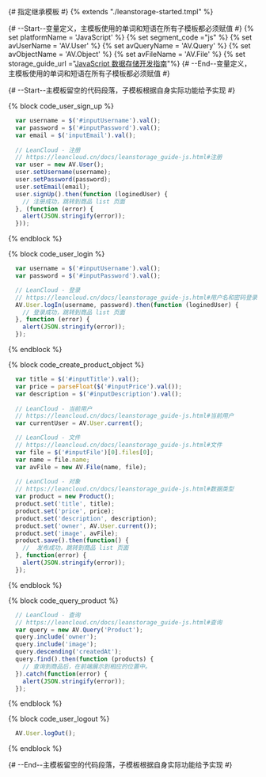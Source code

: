 {# 指定继承模板 #}
{% extends "./leanstorage-started.tmpl" %}

{# --Start--变量定义，主模板使用的单词和短语在所有子模板都必须赋值 #}
{% set platformName = 'JavaScript' %}
{% set segment_code ="js" %}
{% set avUserName = 'AV.User' %}
{% set avQueryName = 'AV.Query' %}
{% set avObjectName = 'AV.Object' %}
{% set avFileName = 'AV.File' %}
{% set storage_guide_url ="[JavaScript 数据存储开发指南](leanstorage_guide-js.html)"%}
{# --End--变量定义，主模板使用的单词和短语在所有子模板都必须赋值 #}

{# --Start--主模板留空的代码段落，子模板根据自身实际功能给予实现 #}

{% block code_user_sign_up %}
```js
  var username = $('#inputUsername').val();
  var password = $('#inputPassword').val();
  var email = $('inputEmail').val();
  
  // LeanCloud - 注册
  // https://leancloud.cn/docs/leanstorage_guide-js.html#注册
  var user = new AV.User();
  user.setUsername(username);
  user.setPassword(password);
  user.setEmail(email);
  user.signUp().then(function (loginedUser) {
    // 注册成功，跳转到商品 list 页面
  }, (function (error) {
  	alert(JSON.stringify(error));
  }));
```
{% endblock %}

{% block code_user_login %}
```js
  var username = $('#inputUsername').val();
  var password = $('#inputPassword').val();

  // LeanCloud - 登录
  // https://leancloud.cn/docs/leanstorage_guide-js.html#用户名和密码登录
  AV.User.logIn(username, password).then(function (loginedUser) {
    // 登录成功，跳转到商品 list 页面
  }, function (error) {
    alert(JSON.stringify(error));
  });
```
{% endblock %}

{% block code_create_product_object %}
```js
  var title = $('#inputTitle').val();
  var price = parseFloat($('#inputPrice').val());
  var description = $('#inputDescription').val();
  
  // LeanCloud - 当前用户
  // https://leancloud.cn/docs/leanstorage_guide-js.html#当前用户
  var currentUser = AV.User.current();

  // LeanCloud - 文件
  // https://leancloud.cn/docs/leanstorage_guide-js.html#文件
  var file = $('#inputFile')[0].files[0];
  var name = file.name;
  var avFile = new AV.File(name, file);
  
  // LeanCloud - 对象
  // https://leancloud.cn/docs/leanstorage_guide-js.html#数据类型
  var product = new Product();
  product.set('title', title);
  product.set('price', price);
  product.set('description', description);
  product.set('owner', AV.User.current());
  product.set('image', avFile);
  product.save().then(function() {
    //  发布成功，跳转到商品 list 页面
  }, function(error) {
    alert(JSON.stringify(error));
  });
```
{% endblock %}

{% block code_query_product %}
```js
  // LeanCloud - 查询
  // https://leancloud.cn/docs/leanstorage_guide-js.html#查询
  var query = new AV.Query('Product');
  query.include('owner');
  query.include('image');
  query.descending('createdAt');
  query.find().then(function (products) {
   	// 查询到商品后，在前端展示到相应的位置中。
  }).catch(function(error) {
    alert(JSON.stringify(error));
  });
```
{% endblock %}

{% block code_user_logout %}
```js
  AV.User.logOut();
```
{% endblock %}

{# --End--主模板留空的代码段落，子模板根据自身实际功能给予实现 #}
